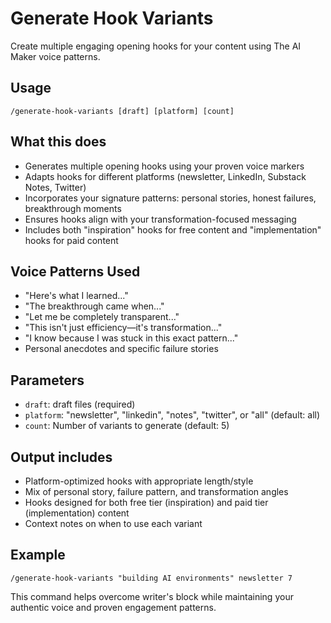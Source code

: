 # Generate Hook Variants

Create multiple engaging opening hooks for your content using The AI Maker voice patterns.

## Usage

```
/generate-hook-variants [draft] [platform] [count]
```

## What this does

- Generates multiple opening hooks using your proven voice markers
- Adapts hooks for different platforms (newsletter, LinkedIn, Substack Notes, Twitter)
- Incorporates your signature patterns: personal stories, honest failures, breakthrough moments
- Ensures hooks align with your transformation-focused messaging
- Includes both "inspiration" hooks for free content and "implementation" hooks for paid content

## Voice Patterns Used

- "Here's what I learned..."
- "The breakthrough came when..."
- "Let me be completely transparent..."
- "This isn't just efficiency—it's transformation..."
- "I know because I was stuck in this exact pattern..."
- Personal anecdotes and specific failure stories

## Parameters

- `draft`: draft files (required)
- `platform`: "newsletter", "linkedin", "notes", "twitter", or "all" (default: all)
- `count`: Number of variants to generate (default: 5)

## Output includes

- Platform-optimized hooks with appropriate length/style
- Mix of personal story, failure pattern, and transformation angles
- Hooks designed for both free tier (inspiration) and paid tier (implementation) content
- Context notes on when to use each variant

## Example

```
/generate-hook-variants "building AI environments" newsletter 7
```

This command helps overcome writer's block while maintaining your authentic voice and proven engagement patterns.
